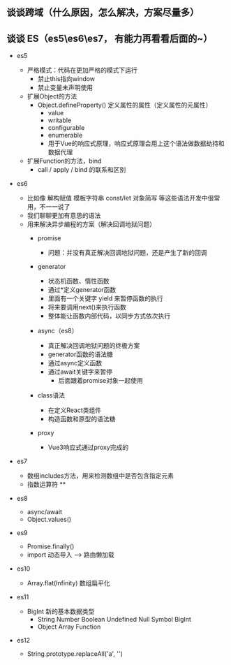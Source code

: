 ## 谈谈跨域（什么原因，怎么解决，方案尽量多）

## 谈谈 ES（es5\es6\es7， 有能力再看看后面的~）
- es5
  - 严格模式：代码在更加严格的模式下运行
    - 禁止this指向window
    - 禁止变量未声明使用
  - 扩展Object的方法
    - Object.defineProperty() 定义属性的属性（定义属性的元属性）
      - value
      - writable
      - configurable
      - enumerable
      - 用于Vue的响应式原理，响应式原理会用上这个语法做数据劫持和数据代理
  - 扩展Function的方法，bind
    - call / apply / bind 的联系和区别

- es6
  - 比如像 解构赋值 模板字符串 const/let 对象简写 等这些语法开发中佷常用，不一一说了
  - 我们聊聊更加有意思的语法
  - 用来解决异步编程的方案（解决回调地狱问题）
    - promise
      - 问题：并没有真正解决回调地狱问题，还是产生了新的回调
    - generator
      - 状态机函数、惰性函数
      - 通过*定义generator函数
      - 里面有一个关键字 yield 来暂停函数的执行
      - 将来要调用next()来执行函数
      - 整体能让函数内部代码，以同步方式依次执行
    - async（es8）
      - 真正解决回调地狱问题的终极方案
      - generator函数的语法糖
      - 通过async定义函数
      - 通过await关键字来暂停
        - 后面跟着promise对象一起使用

    - class语法
      - 在定义React类组件
      - 构造函数和原型的语法糖  

    - proxy
      - Vue3响应式通过proxy完成的 

- es7
  - 数组includes方法，用来检测数组中是否包含指定元素
  - 指数运算符 ** 

- es8
  - async/await
  - Object.values()

- es9 
  - Promise.finally()
  - import 动态导入 --> 路由懒加载

- es10
  - Array.flat(Infinity) 数组扁平化  

- es11
  - BigInt 新的基本数据类型
    - String Number Boolean Undefined Null Symbol BigInt   
    - Object Array Function

- es12
  - String.prototype.replaceAll('a', '')    